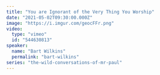 ```yaml
---
title: "You are Ignorant of the Very Thing You Worship"
date: "2021-05-02T09:30:00.000Z"
image: "https://i.imgur.com/geocFFr.png"
video:
  type: "vimeo"
  id: "544630813"
speaker:
  name: "Bart Wilkins"
  permalink: "bart-wilkins"
series: "the-wild-conversations-of-mr-paul"
---
```

